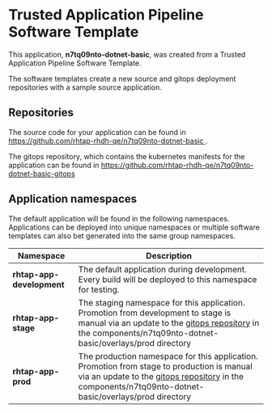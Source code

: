 # Trusted Application Pipeline Software Template

This application, **n7tq09nto-dotnet-basic**, was created from a Trusted Application Pipeline Software Template.

The software templates create a new source and gitops deployment repositories with a sample source application. 

## Repositories

The source code for your application can be found in [https://github.com/rhtap-rhdh-qe/n7tq09nto-dotnet-basic ](https://github.com/rhtap-rhdh-qe/n7tq09nto-dotnet-basic ).
 
The gitops repository, which contains the kubernetes manifests for the application can be found in 
[https://github.com/rhtap-rhdh-qe/n7tq09nto-dotnet-basic-gitops ](https://github.com/rhtap-rhdh-qe/n7tq09nto-dotnet-basic-gitops ) 

## Application namespaces 

The default application will be found in the following namespaces. Applications can be deployed into unique namespaces or multiple software templates can also bet generated into the same group namespaces.  

|  Namespace   |  Description   |  
| -------- | -------- |   
| **rhtap-app-development** | The default application during development. Every build will be deployed to this namespace for testing. | 
| **rhtap-app-stage** | The staging namespace for this application. Promotion from development to stage is manual via an update to the [gitops repository](https://github.com/rhtap-rhdh-qe/n7tq09nto-dotnet-basic-gitops ) in the components/n7tq09nto-dotnet-basic/overlays/prod directory |  
| **rhtap-app-prod** | The production namespace for this application. Promotion from stage to production is manual via an update to the [gitops repository](https://github.com/rhtap-rhdh-qe/n7tq09nto-dotnet-basic-gitops ) in the components/n7tq09nto-dotnet-basic/overlays/prod directory | 